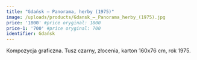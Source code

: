 ```yaml
---
title: "Gdańsk – Panorama, herby (1975)"
image: /uploads/products/Gdansk_–_Panorama_herby_(1975).jpg
price: '1800' #price oryginal: 1800
price-1: '700' #price oryginal: 700
identifier: Gdańsk
---
```


Kompozycja graficzna. Tusz czarny, złocenia, karton 160x76 cm, rok 1975.